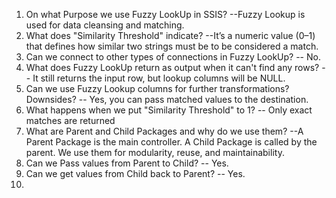 1. On what Purpose we use Fuzzy LookUp in SSIS?  --Fuzzy Lookup is used for data cleansing and matching.
2.   What does "Similarity Threshold" indicate?  --It’s a numeric value (0–1) that defines how similar two strings must be to be considered a match.
3. Can we connect to other types of connections in Fuzzy LookUp? -- No.
4. What does Fuzzy LookUp return as output when it can't find any rows? -- It still returns the input row, but lookup columns will be NULL.
5.  Can we use Fuzzy Lookup columns for further transformations? Downsides? -- Yes, you can pass matched values to the destination.
6.  What happens when we put "Similarity Threshold" to 1? -- Only exact matches are returned
7.   What are Parent and Child Packages and why do we use them? --A Parent Package is the main controller. A Child Package is called by the parent.
We use them for modularity, reuse, and maintainability.
8. Can we Pass values from Parent to Child? -- Yes.
9.  Can we get values from Child back to Parent? -- Yes.
10.  


     
